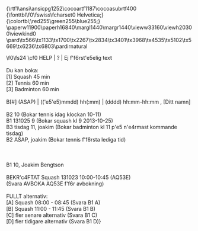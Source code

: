 {\rtf1\ansi\ansicpg1252\cocoartf1187\cocoasubrtf400
{\fonttbl\f0\fswiss\fcharset0 Helvetica;}
{\colortbl;\red255\green255\blue255;}
\paperw11900\paperh16840\margl1440\margr1440\vieww33160\viewh20300\viewkind0
\pard\tx566\tx1133\tx1700\tx2267\tx2834\tx3401\tx3968\tx4535\tx5102\tx5669\tx6236\tx6803\pardirnatural

\f0\fs24 \cf0 HELP | ? | Ej f\'f6rst\'e5elig text\
\
Du kan boka:\
[1] Squash 45 min\
[2] Tennis 60 min\
[3] Badminton 60 min\
\
B[#] (ASAP) | ((\'e5\'e5)mmdd) hh(:mm) | (dddd) hh:mm-hh:mm , [Ditt namn]\
\
B2 10 (Bokar tennis idag klockan 10-11)\
B1 131025 9 (Bokar squash kl 9 2013-10-25) \
B3 tisdag 11, joakim (Bokar badminton kl 11 p\'e5 n\'e4rmast kommande tisdag)\
B2 ASAP, joakim (Bokar tennis f\'f6rsta lediga tid) \
\
\
\
B1 10, Joakim Bengtson\
\
BEKR\'c4FTAT Squash 131023 10:00-10:45 (AQ53E)\
(Svara AVBOKA AQ53E f\'f6r avbokning)\
\
FULLT alternativ:\
[A] Squash 08:00 - 08:45 (Svara B1 A)\
[B] Squash 11:00 - 11:45 (Svara B1 B)\
[C] fler senare alternativ (Svara B1 C)\
[D] fler tidigare alternativ (Svara B1 D)}